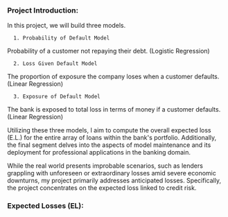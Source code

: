 ### Project Introduction:


In this project, we will build three models.

      1. Probability of Default Model 
Probability of a customer not repaying their debt. (Logistic Regression)
      
      2. Loss Given Default Model 
The proportion of exposure the company loses when a customer defaults. (Linear Regression)
      
      3. Exposure of Default Model 
The bank is exposed to total loss in terms of money if a customer defaults. (Linear Regression)

Utilizing these three models, I aim to compute the overall expected loss (E.L.) for the entire array of loans within the bank's portfolio. Additionally, the final segment delves into the aspects of model maintenance and its deployment for professional applications in the banking domain.

While the real world presents improbable scenarios, such as lenders grappling with unforeseen or extraordinary losses amid severe economic downturns, my project primarily addresses anticipated losses. Specifically, the project concentrates on the expected loss linked to credit risk.

### Expected Losses (EL):
